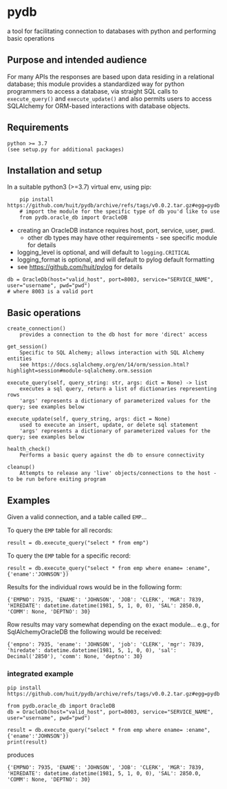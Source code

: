 # pydb

a tool for facilitating connection to databases with python and performing basic operations

## Purpose and intended audience 

For many APIs the responses are based upon data residing in a relational database; this module provides a standardized
way for python programmers to access a database, via straight SQL calls to `execute_query()` and `execute_update()` and 
also permits users to access SQLAlchemy for ORM-based interactions with database objects.

## Requirements

    python >= 3.7
    (see setup.py for additional packages)

## Installation and setup

In a suitable python3 (>=3.7) virtual env, using pip:
```
    pip install https://github.com/huit/pydb/archive/refs/tags/v0.0.2.tar.gz#egg=pydb
    # import the module for the specific type of db you'd like to use
    from pydb.oracle_db import OracleDB
```
* creating an OracleDB instance requires host, port, service, user, pwd.
    * other db types may have other requirements - see specific module for details  
* logging_level is optional, and will default to `logging.CRITICAL`
* logging_format is optional, and will default to pylog default formatting
* see https://github.com/huit/pylog for details

```    
db = OracleDb(host="valid_host", port=8003, service="SERVICE_NAME", user="username", pwd="pwd")
# where 8003 is a valid port
```
## Basic operations

    create_connection()
        provides a connection to the db host for more 'direct' access

    get_session()
        Specific to SQL Alchemy; allows interaction with SQL Alchemy entities
        see https://docs.sqlalchemy.org/en/14/orm/session.html?highlight=session#module-sqlalchemy.orm.session

    execute_query(self, query_string: str, args: dict = None) -> list
        executes a sql query, return a list of dictionaries representing rows
        'args' represents a dictionary of parameterized values for the query; see examples below

    execute_update(self, query_string, args: dict = None)
        used to execute an insert, update, or delete sql statement
        'args' represents a dictionary of parameterized values for the query; see examples below
    
    health_check()
        Performs a basic query against the db to ensure connectivity

    cleanup()
        Attempts to release any 'live' objects/connections to the host - to be run before exiting program

## Examples

Given a valid connection, and a table called `EMP`...

To query the `EMP` table for all records:
```
result = db.execute_query("select * from emp")
```
To query the `EMP` table for a specific record:
```
result = db.execute_query("select * from emp where ename= :ename", {'ename':'JOHNSON'})
```
Results for the individual rows would be in the following form:
```
{'EMPNO': 7935, 'ENAME': 'JOHNSON', 'JOB': 'CLERK', 'MGR': 7839, 'HIREDATE': datetime.datetime(1981, 5, 1, 0, 0), 'SAL': 2850.0, 'COMM': None, 'DEPTNO': 30}
```
Row results may vary somewhat depending on the exact module... e.g., for SqlAlchemyOracleDB the following would be received:
```
{'empno': 7935, 'ename': 'JOHNSON', 'job': 'CLERK', 'mgr': 7839, 'hiredate': datetime.datetime(1981, 5, 1, 0, 0), 'sal': Decimal('2850'), 'comm': None, 'deptno': 30}
```

### integrated example
```
pip install https://github.com/huit/pydb/archive/refs/tags/v0.0.2.tar.gz#egg=pydb

from pydb.oracle_db import OracleDB
db = OracleDb(host="valid_host", port=8003, service="SERVICE_NAME", user="username", pwd="pwd")

result = db.execute_query("select * from emp where ename= :ename", {'ename':'JOHNSON'})
print(result)
```
produces
```
{'EMPNO': 7935, 'ENAME': 'JOHNSON', 'JOB': 'CLERK', 'MGR': 7839, 'HIREDATE': datetime.datetime(1981, 5, 1, 0, 0), 'SAL': 2850.0, 'COMM': None, 'DEPTNO': 30}
```
